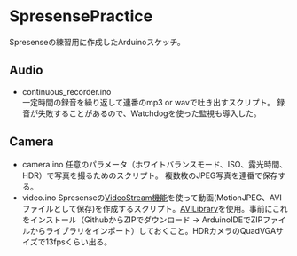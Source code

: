 # SpresensePractice
Spresenseの練習用に作成したArduinoスケッチ。

## Audio
- continuous_recorder.ino  
一定時間の録音を繰り返して連番のmp3 or wavで吐き出すスクリプト。
録音が失敗することがあるので、Watchdogを使った監視も導入した。

## Camera
- camera.ino
任意のパラメータ（ホワイトバランスモード、ISO、露光時間、HDR）で写真を撮るためのスクリプト。
複数枚のJPEG写真を連番で保存する。
- video.ino
Spresenseの[VideoStream機能](https://developer.sony.com/develop/spresense/docs/arduino_developer_guide_ja.html#_camera%E3%81%AEpreview%E3%82%92%E5%8F%96%E5%BE%97%E3%81%99%E3%82%8Bvideostream%E6%A9%9F%E8%83%BD)を使って動画(MotionJPEG、AVIファイルとして保存)を作成するスクリプト。[AVILibrary](https://github.com/YoshinoTaro/AviLibrary_Arduino)を使用。事前にこれをインストール（GithubからZIPでダウンロード -> ArduinoIDEでZIPファイルからライブラリをインポート）しておくこと。HDRカメラのQuadVGAサイズで13fpsくらい出る。
